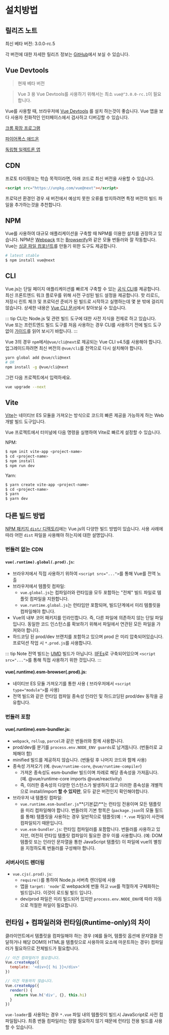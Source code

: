 # 설치방법

## 릴리즈 노트

최신 베타 버전: 3.0.0-rc.5

각 버전에 대한 자세한 릴리즈 정보는 [GitHub](https://github.com/vuejs/vue-next/releases)에서 보실 수 있습니다.

## Vue Devtools

> 현재 베타 버전

> Vue 3 용 Vue Devtools를 사용하기 위해서는 최소 `vue@^3.0.0-rc.1`이 필요합니다.

Vue를 사용할 때, 브라우저에 [Vue Devtools](https://github.com/vuejs/vue-devtools#vue-devtools) 를 설치 하는것이 좋습니다. Vue 앱을 보다 사용자 친화적인 인터페이스에서 검사하고 디버깅할 수 있습니다.

[크롬 확장 프로그램](https://chrome.google.com/webstore/detail/vuejs-devtools/ljjemllljcmogpfapbkkighbhhppjdbg)

[파이어폭스 애드온](https://addons.mozilla.org/en-US/firefox/addon/vue-js-devtools/)

[독립형 일렉트론 앱](https://github.com/vuejs/vue-devtools/blob/dev/packages/shell-electron/README.md)

## CDN

프로토 타이핑또는 학습 목적이라면, 아래 코드로 최신 버전을 사용할 수 있습니다.

```html
<script src="https://unpkg.com/vue@next"></script>
```

프로덕션 환경인 경우 새 버전에서 예상치 못한 오류를 방지하려면 특정 버전의 빌드 파일을 추가하는것을 추천합니다.

## NPM

Vue를 사용하여 대규모 애플리케이션을 구축할 때 NPM를 이용한 설치를 권장하고 있습니다. NPM은 [Webpack](https://webpack.js.org/) 또는 [Browserify](http://browserify.org/)와 같은 모듈 번들러와 잘 작동합니다. Vue는 [싱글 파일 컴포넌트](../guide/single-file-component.html)를 만들기 위한 도구도 제공합니다.

```bash
# latest stable
$ npm install vue@next
```

## CLI

Vue.js는 단일 페이지 애플리케이션를 빠르게 구축할 수 있는 [공식 CLI](https://github.com/vuejs/vue-cli)를 제공합니다. 최신 프론트엔드 워크 플로우를 위해 사전 구성된 빌드 설정을 제공합니다. 핫 리로드, 저장시 린트 체크 및 프로덕션 준비가 된 빌드로 시작하고 실행하는데 몇 분 밖에 걸리지 않습니다. 상세한 내용은 [Vue CLI 문서](https://cli.vuejs.org)에서 찾아보실 수 있습니다.

::: tip CLI는 Node.js 및 관련 빌드 도구에 대한 사전 지식을 전제로 하고 있습니다. Vue 또는 프런트엔드 빌드 도구를 처음 사용하는 경우 CLI를 사용하기 전에 빌드 도구없이 <a href="./">가이드</a>를 읽어 보시기 바랍니다. :::

Vue 3의 경우 `npm`에서`@vue/cli@next`로 제공되는 Vue CLI v4.5를 사용해야 합니다. 업그레이드하려면 최신 버전의 `@vue/cli`를 전역으로 다시 설치해야 합니다.

```bash
yarn global add @vue/cli@next
# OR
npm install -g @vue/cli@next
```

그런 다음 프로젝트에서 입력하세요.

```bash
vue upgrade --next
```

## Vite

[Vite](https://github.com/vitejs/vite)는 네이티브 ES 모듈을 가져오는 방식으로 코드의 빠른 제공을 가능하게 하는 Web 개발 빌드 도구입니다.

Vue 프로젝트에서 터미널에 다음 명령을 실행하여 Vite로 빠르게 설정할 수 있습니다.

NPM:

```bash
$ npm init vite-app <project-name>
$ cd <project-name>
$ npm install
$ npm run dev
```

Yarn:

```bash
$ yarn create vite-app <project-name>
$ cd <project-name>
$ yarn
$ yarn dev
```

## 다른 빌드 방법

[NPM 패키지 `dist/` 디렉토리](https://cdn.jsdelivr.net/npm/vue@3.0.0-rc.1/dist/)에는 Vue.js의 다양한 빌드 방법이 있습니다. 사용 사례에 따라 어떤 `dist` 파일을 사용해야 하는지에 대한 설명입니다.

### 번들러 없는 CDN

#### `vue(.runtime).global(.prod).js`:

- 브라우저에서 직접 사용하기 위하여 `<script src="...">`를 통해 Vue를 전역 노출
- 브라우저에서 템플릿 컴파일:
    - `vue.global.js`는 컴파일러와 런타임을 모두 포함하는 "전체" 빌드 파일로 템플릿 컴파일을 지원합니다.
    - `vue.runtime.global.js`는 런타임만 포함되며, 빌드단계에서 미리 템플릿을 컴파일해야 합니다.
- Vue의 내부 코어 패키지를 인라인합니다. 즉, 다른 파일에 의존하지 않는 단일 파일입니다. 동일한 코드 인스턴스를 확보하기 위해서 파일에서 연관된 모든 파일을 가져와야 합니다.
- 하드코딩 된 prod/dev 브랜치를 포함하고 있으며 prod 은 미리 압축되어있습니다. 프로덕션 작업 시 `*.prod.js`를 사용합니다.

::: tip Note 전역 빌드는 [UMD](https://github.com/umdjs/umd) 빌드가 아닙니다. [IIFEs](https://developer.mozilla.org/en-US/docs/Glossary/IIFE)로 구축되어있으며 `<script src="...">`를 통해 직접 사용하기 위한 것입니다. :::

#### vue(.runtime).esm-browser(.prod).js:

- 네이티브 ES 모듈 가져오기를 통한 사용 ( 브라우저에서 `<script type="module">`를 사용)
- 전역 빌드와 같은 런타임 컴파일 종속성 인라인 및 하드코딩된 prod/dev 동작을 공유합니다.

### 번들러 포함

#### vue(.runtime).esm-bundler.js:

- `webpack`, `rollup`, `parcel`과 같은 번들러와 함께 사용합니다.
- prod/dev를 분기를 `process.env.NODE_ENV guards`로 남겨둡니다. (번들러로 교체해야 함)
- minified 빌드를 제공하지 않습니다. (번들링 후 나머지 코드와 함께 사용)
- 종속성 가져오기 (예. `@vue/runtime-core`, `@vue/runtime-compiler`)
    - 가져온 종속성도 esm-bundler 빌드이며 차례로 해당 종속성을 가져옵니다. (예. @vue/runtime-core imports @vue/reactivity)
    - 즉, 이러한 종속성의 다양한 인스턴스가 발생하지 않고 이러한 종속성을 개별적으로 install/import **할 수 있지만**, 모두 같은 버전인지 확인해야합니다.
- 브라우저 내 템플릿 컴파일:
    - `vue.runtime.esm-bundler.js`**(기본값)**는 런타임 전용이며 모든 템플릿을 미리 컴파일해야 합니다. 번들러의 기본 항목은 (`package.json`의 모듈 필드를 통해) 템플릿을 사용하는 경우 일반적으로 템플릿(예 : `*.vue` 파일)이 사전에 컴파일되기 때문입니다.
    - `vue.esm-bundler.js`: 런타임 컴파일러를 포함합니다. 번들러를 사용하고 있지만, 여전히 런타임 템플릿 컴파일이 필요한 경우 이를 사용합니다. (예: DOM 템플릿 또는 인라인 문자열을 통한 JavaScript 템플릿) 이 파일에 vue의 별칭을 지정하도록 번들러를 구성해야 합니다.

### 서버사이드 렌더링

- `vue.cjs(.prod).js`:
    - `require()`를 통하여 Node.js 서버측 렌더링에 사용
    - 앱을 `target: 'node'`로 webpack에 번들 하고 `vue`를 적절하게 구체화하는 빌드입니다. 이것이 로드될 빌드 입니다.
    - dev/prod 파일은 미리 빌드되어 있지만  `process.env.NODE_ENV`에 따라 자동으로 적절한 파일이 필요합니다.

## 런타임 + 컴파일러와 런타임(Runtime-only)의 차이

클라이언트에서 템플릿을 컴파일해야 하는 경우 (예를 들어, 템플릿 옵션에 문자열을 전달하거나 해당 DOM의 HTML을 템플릿으로 사용하여 요소에 마운트하는 경우) 컴파일러가 필요하므로 전체빌드가 필요합니다.

```js
// 이건 컴파일러가 필요합니다.
Vue.createApp({
  template: '<div>{{ hi }}</div>'
})

// 이건 작동하지 않습니다.
Vue.createApp({
  render() {
    return Vue.h('div', {}, this.hi)
  }
})
```

`vue-loader`를 사용하는 경우 `*.vue` 파일 내의 템플릿이 빌드시 JavaScript로 사전 컴파일됩니다. 최종 번들 컴파일러는 정말 필요하지 않기 때문에 런타임 전용 빌드를 사용할 수 있습니다.

